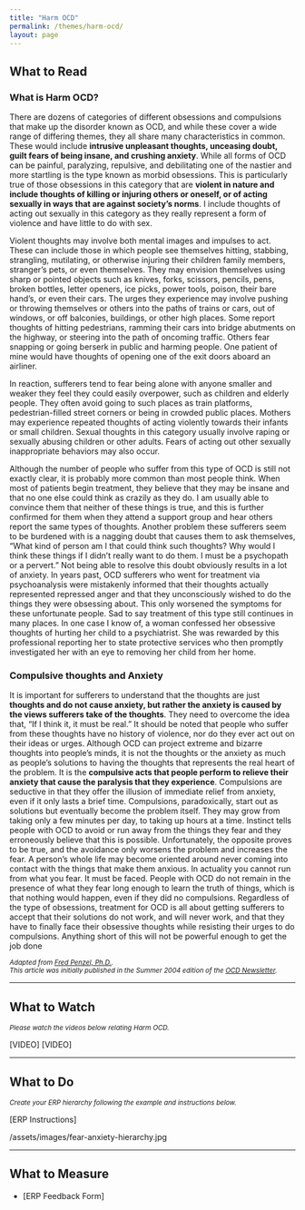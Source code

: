 ```yaml
---
title: "Harm OCD"
permalink: /themes/harm-ocd/
layout: page
---
```

## What to Read
### What is Harm OCD?
There are dozens of categories of different obsessions and compulsions that make up the disorder known as OCD, and while these cover a wide range of differing themes, they all share many characteristics in common. These would include **intrusive unpleasant thoughts, unceasing doubt, guilt fears of being insane, and crushing anxiety**. While all forms of OCD can be painful, paralyzing, repulsive, and debilitating one of the nastier and more startling is the type known as morbid obsessions. This is particularly true of those obsessions in this category that are **violent in nature and include thoughts of killing or injuring others or oneself, or of acting sexually in ways that are against society’s norms**. I include thoughts of acting out sexually in this category as they really represent a form of violence and have little to do with sex. 

Violent thoughts may involve both mental images and impulses to act. These can include those in which people see themselves hitting, stabbing, strangling, mutilating, or otherwise injuring their children family members, stranger’s pets, or even themselves. They may envision themselves using sharp or pointed objects such as knives, forks, scissors, pencils, pens, broken bottles, letter openers, ice picks, power tools, poison, their bare hand’s, or even their cars. The urges they experience may involve pushing or throwing themselves or others into the paths of trains or cars, out of windows, or off balconies, buildings, or other high places. Some report thoughts of hitting pedestrians, ramming their cars into bridge abutments on the highway, or steering into the path of oncoming traffic. Others fear snapping or going berserk in public and harming people. One patient of mine would have thoughts of opening one of the exit doors aboard an airliner.

In reaction, sufferers tend to fear being alone with anyone smaller and weaker they feel they could easily overpower, such as children and elderly people. They often avoid going to such places as train platforms, pedestrian-filled street corners or being in crowded public places. Mothers may experience repeated thoughts of acting violently towards their infants or small children. Sexual thoughts in this category usually involve raping or sexually abusing children or other adults. Fears of acting out other sexually inappropriate behaviors may also occur.

Although the number of people who suffer from this type of OCD is still not exactly clear, it is probably more common than most people think. When most of patients begin treatment, they believe that they may be insane and that no one else could think as crazily as they do. I am usually able to convince them that neither of these things is true, and this is further confirmed for them when they attend a support group and hear others report the same types of thoughts. Another problem these sufferers seem to be burdened with is a nagging doubt that causes them to ask themselves, “What kind of person am I that could think such thoughts? Why would I think these things if I didn’t really want to do them. I must be a psychopath or a pervert.” Not being able to resolve this doubt obviously results in a lot of anxiety. In years past, OCD sufferers who went for treatment via psychoanalysis were mistakenly informed that their thoughts actually represented repressed anger and that they unconsciously wished to do the things they were obsessing about. This only worsened the symptoms for these unfortunate people. Sad to say treatment of this type still continues in many places. In one case I know of, a woman confessed her obsessive thoughts of hurting her child to a psychiatrist. She was rewarded by this professional reporting her to state protective services who then promptly investigated her with an eye to removing her child from her home.

### Compulsive thoughts and Anxiety 
It is important for sufferers to understand that the thoughts are just **thoughts and do not cause anxiety, but rather the anxiety is caused by the views sufferers take of the thoughts**. They need to overcome the idea that, “If I think it, it must be real.” It should be noted that people who suffer from these thoughts have no history of violence, nor do they ever act out on their ideas or urges. Although OCD can project extreme and bizarre thoughts into people’s minds, it is not the thoughts or the anxiety as much as people’s solutions to having the thoughts that represents the real heart of the problem. It is the **compulsive acts that people perform to relieve their anxiety that cause the paralysis that they experience**. Compulsions are seductive in that they offer the illusion of immediate relief from anxiety, even if it only lasts a brief time. Compulsions, paradoxically, start out as solutions but eventually become the problem itself. They may grow from taking only a few minutes per day, to taking up hours at a time. Instinct tells people with OCD to avoid or run away from the things they fear and they erroneously believe that this is possible. Unfortunately, the opposite proves to be true, and the avoidance only worsens the problem and increases the fear. A person’s whole life may become oriented around never coming into contact with the things that make them anxious. In actuality you cannot run from what you fear. It must be faced. People with OCD do not remain in the presence of what they fear long enough to learn the truth of things, which is that nothing would happen, even if they did no compulsions. Regardless of the type of obsessions, treatment for OCD is all about getting sufferers to accept that their solutions do not work, and will never work, and that they have to finally face their obsessive thoughts while resisting their urges to do compulsions. Anything short of this will not be powerful enough to get the job done

<sup>*Adapted from <ins>[Fred Penzel, Ph.D.](https://iocdf.org/expert-opinions/expert-opinion-violent-obsessions/)</ins>.
<br/>This article was initially published in the Summer 2004 edition of the <ins>[OCD Newsletter](https://iocdf.org/programs/newsletter/)</ins>.*</sup>

- - - -

## What to Watch
<sup>*Please watch the videos below relating Harm OCD.*</sup>

[VIDEO] [VIDEO]

- - - -

## What to Do
<sup>*Create your ERP hierarchy following the example and instructions below.*</sup>

[ERP Instructions]

/assets/images/fear-anxiety-hierarchy.jpg

- - - -

## What to Measure
- [ERP Feedback Form]
